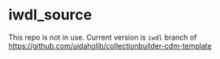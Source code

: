 # iwdl_source

This repo is not in use. 
Current version is `iwdl` branch of https://github.com/uidaholib/collectionbuilder-cdm-template 
 